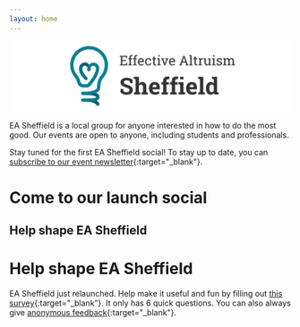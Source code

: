 ```yaml
---
layout: home
---
```


![image](media/banner_light.png)

EA Sheffield is a local group for anyone interested in how to do the most good. Our events are open to anyone, including students and professionals.

Stay tuned for the first EA Sheffield social! To stay up to date, you can [subscribe to our event newsletter](https://mailchi.mp/2a86ff1bba6d/newsletter){:target="_blank"}.
# Come to our launch social

## Help shape EA Sheffield
# Help shape EA Sheffield
EA Sheffield just relaunched. Help make it useful and fun by filling out [this survey](https://docs.google.com/forms/d/e/1FAIpQLSdTg_4Kd4_gsR5NQWZrJ-EzCf6ZYlNuDrpIHyet1A4u9fHk8A/viewform){:target="_blank"}. It only has 6 quick questions. You can also always give [anonymous feedback](https://forms.gle/R2fJoewVyQxPD2TE8){:target="_blank"}.
